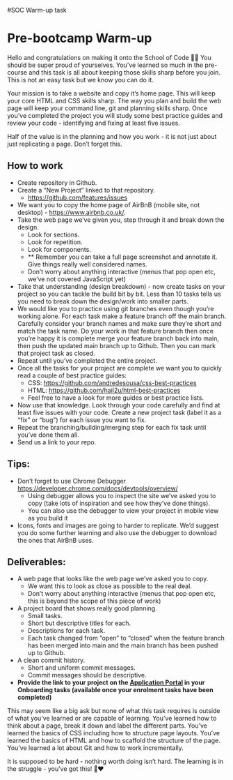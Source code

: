 #SOC Warm-up task

# Pre-bootcamp Warm-up

Hello and congratulations on making it onto the School of Code 🙂🎉 You should be super proud of yourselves. You’ve learned so much in the pre-course and this task is all about keeping those skills sharp before you join. This is not an easy task but we know you can do it.

Your mission is to take a website and copy it’s home page. This will keep your core HTML and CSS skills sharp. The way you plan and build the web page will keep your command line, git and planning skills sharp. Once you’ve completed the project you will study some best practice guides and review your code - identifying and fixing at least five issues.

Half of the value is in the planning and how you work - it is not just about just replicating a page. Don’t forget this.

## **How to work**

- Create repository in Github.
- Create a “New Project” linked to that repository.
    - https://github.com/features/issues
- We want you to copy the home page of AirBnB (mobile site, not desktop) - https://www.airbnb.co.uk/.
- Take the web page we’ve given you, step through it and break down the design.
    - Look for sections.
    - Look for repetition.
    - Look for components.
    - ** Remember you can take a full page screenshot and annotate it. Give things really well considered names.
    - Don’t worry about anything interactive (menus that pop open etc, we’ve not covered JavaScript yet)
- Take that understanding (design breakdown) - now create tasks on your project so you can tackle the build bit by bit. Less than 10 tasks tells us you need to break down the design/work into smaller parts.
- We would like you to practice using git branches even though you’re working alone. For each task make a feature branch off the main branch. Carefully consider your branch names and make sure they’re short and match the task name. Do your work in that feature branch then once you’re happy it is complete merge your feature branch back into main, then push the updated main branch up to Github. Then you can mark that project task as closed.
- Repeat until you’ve completed the entire project.
- Once all the tasks for your project are complete we want you to quickly read a couple of best practice guides:
    - CSS: https://github.com/andredesousa/css-best-practices
    - HTML: https://github.com/hail2u/html-best-practices
    - Feel free to have a look for more guides or best practice lists.
- Now use that knowledge. Look through your code carefully and find at least five issues with your code. Create a new project task (label it as a “fix” or “bug”) for each issue you want to fix.
- Repeat the branching/building/merging step for each fix task until you’ve done them all.
- Send us a link to your repo.

## Tips:

- Don’t forget to use Chrome Debugger https://developer.chrome.com/docs/devtools/overview/
    - Using debugger allows you to inspect the site we’ve asked you to copy (take lots of inspiration and see how they’ve done things).
    - You can also use the debugger to view your project in mobile view as you build it
- Icons, fonts and images are going to harder to replicate. We’d suggest you do some further learning and also use the debugger to download the ones that AirBnB uses.

## Deliverables:

- A web page that looks like the web page we’ve asked you to copy.
    - We want this to look as close as possible to the real deal.
    - Don’t worry about anything interactive (menus that pop open etc, this is beyond the scope of this piece of work)
- A project board that shows really good planning.
    - Small tasks.
    - Short but descriptive titles for each.
    - Descriptions for each task.
    - Each task changed from “open” to “closed” when the feature branch has been merged into main and the main branch has been pushed up to Github.
- A clean commit history.
    - Short and uniform commit messages.
    - Commit messages should be descriptive.
- **Provide the link to your project on the [Application Portal](http://schoolofcode.smapply.io) in your Onboarding tasks (available once your enrolment tasks have been completed)**

This may seem like a big ask but none of what this task requires is outside of what you’ve learned or are capable of learning. You’ve learned how to think about a page, break it down and label the different parts. You’ve learned the basics of CSS including how to structure page layouts. You’ve learned the basics of HTML and how to scaffold the structure of the page. You’ve learned a lot about Git and how to work incrementally.

It is supposed to be hard - nothing worth doing isn’t hard. The learning is in the struggle - you’ve got this! 🙂❤️